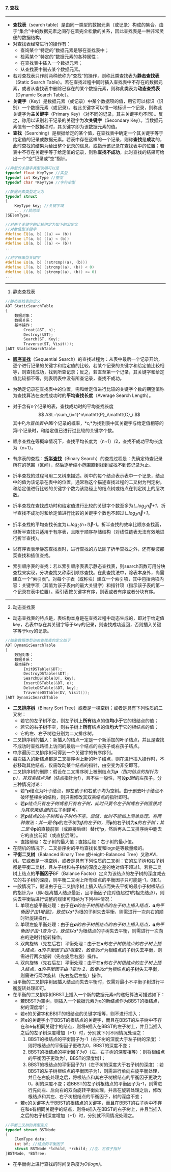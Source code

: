 #### 7. 查找

***

* **查找表**（search table）是由同一类型的数据元素（或记录）构成的集合。由于“集合”中的数据元素之间存在着完全松散的关系，因此查找表是一种非常灵便的数据结构。
* 对查找表经常进行的操作有：
  * 查询某个“特定的”数据元素是够在查找表中；
  * 检索某个”特定的“数据元素的各种属性；
  * 在查找表中插入一个数据元素；
  * 从查找表中删去某个数据元素。
* 若对查找表只作前两种统称为“查找”的操作，则称此类查找表为**静态查找表**（Static Search Table）。若在查找过程中同时插入查找表中不存在的数据元素，或者从查找表中删除已存在的某个数据元素，则称此类表为**动态查找表**（Dynamic Search Table）。
* **关键字**（Key）是数据元素（或记录）中某个数据项的值，用它可以标识（识别）一个数据元素（或记录）。若此关键字可以惟一地标识一个记录，则称此关键字为**主关键字**（Primary Key）（对不同的记录，其主关键字均不同）。反之，称用以识别若干记录的关键字为**次关键字**（Secondary Key）。当数据元素值有一个数据项时，其关键字即为该数据元素的值。
* **查找**（Searching）是根据给定的某个值，在查找表中确定一个其关键字等于给定值的记录或数据元素。若表中存在这样的一个记录，则称**查找**是**成功**的，此时查找的结果为给出整个记录的信息，或指示该记录在查找表中的位置；若表中不存在关键字等于给定值的记录，则称**查找不成功**，此时查找的结果可给出一个“空“记录或”空“指针。

```c++
//典型的关键字类型说明可以是
typedef float KeyType //实型
typedef int KeyType //整型
typedef char *KeyType //字符串型

//数据元素类型定义为
typedef struct
{
    KeyType key; //关键字域
    ... //其他域
}SElemType;

//对两个关键字的比较约定为如下的宏定义
//对数值型关键字
#define EQ(a, b) ((a) == (b))
#define LT(a, b) ((a) < (b))
#define LQ(a, b) ((a) <= (b))
...
    
//对字符串型关键字
#define EQ(a, b) (!strcmp((a), (b)))
#define LT(a, b) (strcmp((a), (b)) < 0)
#define LQ(a, b) (strcmp((a), (b)) <= 0)
...
```
***
1. 静态查找表


```c++
//静态查找表的定义
ADT StaticSearchTable
{
    数据对象：
    数据关系：
    基本操作：
        Creat(&ST, n);
    	Destroy(&ST);
    	Search(ST, Key);
    	Traverse(ST, Visit());
}ADT StaticSearchTable
```

* [**顺序查找**](https://github.com/fantasia85/data-structure/blob/master/seventh_search/search/StaticSearchTable/search_seq.cpp)（Sequential Search）的查找过程为：从表中最后一个记录开始，逐个进行记录的关键字和给定值的比较，若某个记录的关键字和给定值比较相等，则查找成功，找到所查记录；反之，若直至第一个记录，其关键字和给定值比较都不等，则表明表中没有所查记录，查找不成功。

* 为确定记录在查找表中的位置，需和给定值进行比较的关键字个数的期望值称为查找算法在查找成功时的**平均查找长度**（Average Search Length）。

* 对于含有n个记录的表，查找成功时的平均查找长度
  $$
  ASL=\sum_{i=1}^n\mathtt{P}_i\mathtt{C}_i
  $$
  其中*P<sub>i</sub>*为查找表中第*i*个记录的概率，*c<sub>i</sub>*为找到表中其关键字与给定值相等的第i个记录时，和给定值已进行过比较的关键字个数。
  
* 顺序查找在等概率情况下，查找平均长度为（n+1）/2，查找不成功平均长度为（n+1）。
  
* 有序表的查找：[**折半查找**](https://github.com/fantasia85/data-structure/blob/master/seventh_search/search/StaticSearchTable/search_bin.cpp)（Binary Search）的查找过程是：先确定待查记录所在的范围（区间），然后逐步缩小范围直到找到或找不到该记录为止。
  
* 折半查找的过程可用二叉树来描述。树中的每个结点表示表中一个记录，结点中的值为该记录在表中的位置，通常称这个描述查找过程的二叉树为判定树。和给定值进行比较的关键字个数为该路径上的结点树或结点在判定树上的层次数。
  
* 折半查找在查找成功时和给定值进行比较的关键字个数至多为*𠃊log<sub>2</sub>n𠃎+1*，折半查找不成功时和给定值进行比较的关键字个数也不超过*𠃊log<sub>2</sub>n𠃎+1*。
  
* 折半查找的平均查找长度为*𠃊log<sub>2</sub>(n+1)𠃎-1*。折半查找的效率比顺序查找高，但折半查找只适用于有序表，且限于顺序存储结构（对线性链表无法有效地进行折半查找）。
  
* 以有序表表示静态查找表时，进行查找的方法除了折半查找之外，还有斐波那契查找和插值查找。
  
* 索引顺序表的查找：若以索引顺序表表示静态查找表，则search函数可用分块查找来实现，分块查找又称索引顺序查找。在此查找法中，除表本身外，尚需建立一个“索引表”。对每个子表（或称块）建立一个索引项，其中包括两项内容：关键字项（其值为该子表内的最大关键字）和指针项（指示该子表的第一个记录在表中位置）。索引表按关键字有序，则表或者有序或者分块有序。

***
2. 动态查找表

* 动态查找表的特点是，表结构本身是在查找过程中动态生成的，即对于给定值key，若表中存在其关键字等于key的记录，则查找成功返回，否则插入关键字等于key的记录。

```c++
//抽象数据类型动态查找表的定义如下
ADT DynamicSearchTable
{
    数据对象：
    数据关系：
    基本操作：
        InitDSTable(&DT);
    	DestroyDSTable(&DT);
    	SearchDSTable(DT, key);
    	InsertDSTable(&DT, e);
    	DeleteDSTable(&DT, key);
    	TraverseDSTable(DV, Visit());
}ADT DynamicSearchTable
```

* [**二叉排序树**](https://github.com/fantasia85/data-structure/blob/master/seventh_search/search/DynamicSearchTable/BST.cpp)（Binary Sort Tree）或者是一棵空树；或者是具有下列性质的二叉树：
  * 若它的左子树不空，则左子树上**所有**结点的值**均小于**它的根结点的值；
  * 若它的右子树不空，则右子树上**所有**结点的值**均大于**它的根结点的值；
  * 它的左、右子树也分别为二叉排序树。
* 二叉排序树的插入：新插入的结点一定是一个新添加的叶子结点，并且是查找不成功时查找路径上访问的最后一个结点的左孩子或右孩子结点。
* 中序遍历二叉排序树可得到一个关键字的有序序列。
* 每次插入的新结点都是二叉排序树上新的叶子结点，则在进行插入操作时，不必移动其他结点，仅需改动某个结点的指针，由空变为非空即可。
* 二叉排序树的删除：假设在二叉排序树上被删结点为***p**（指向结点的指针为p），其双亲结点为***f**（结点指针为f），且不失一般性，可设***p**是***f**的左孩子。分三种情况讨论：
  * 若***p**结点为叶子结点，即左孩子和右孩子均为空树。由于删去叶子结点不破坏整棵树的结构，则只需修改其双亲结点的指针即可。
  * 若***p**结点只有左子树或者只有右子树，此时只要令左子树或右子树直接成为其双亲结点***f**的左子树即可。
  * 若***p**结点的左子树和右子树均不空。显然，此时不能如上简单处理。有两种做法：其一是令***p**的左子树为***f**的左子树，而***p**的右子树为***s**的右子树；其二是令***p**的直接前驱（或直接后继）替代***p**，然后再从二叉排序树中删去它的直接前驱（或直接后继）。
  * 直接前驱：左子树的最大值；直接后继：右子树的最小值。
* 在随机的情况下，二叉排序树的平均查找长度和log*n*是等数量级的。
* **平衡二叉树**（Balanced Binary Tree 或Height-Balanced Tree）又称AVL树。它或者是一棵空树，或者是具有下列性质的二叉树：它的左子树和右子树都是平衡二叉树，且左子树和右子树的深度之差的绝对值不超过1。若将二叉树上结点的**平衡因子**BF（Balance Factor）定义为该结点的左子树的深度减去它的右子树的深度，则平衡二叉树上所有结点的平衡因子只可能是-1，0和1。
* 一般情况下，假设由于在二叉排序树上插入结点而失去平衡的最小子树根结点的指针为a（即a是离插入结点最近，且平衡因子绝对值超过1的祖先结点），则失去平衡后进行调整的规律可归纳为下列4种情况：
  1. 单项右旋平衡处理：由于在***a**的左子树根结点的左子树上插入结点，***a**的平衡因子由1增至2，致使以***a**为根的子树失去平衡，则需进行一次向右的顺时针旋转操作。
  2. 单项左旋平衡处理：由于在***a**的右子树根结点的右子树上插入结点，***a**的平衡因子由-1变为-2，致使以***a**为根结点的子树失去平衡，则需进行一次向右的逆时针旋转操作。
  3. 双向旋转（先左后右）平衡处理：由于在***a**的左子树根结点的右子树上插入结点，***a**的平衡因子由1增至2，致使以***a**为根结点的子树失去平衡，则需进行两次旋转（先左旋后右旋）操作。
  4. 双向旋转（先右后左）平衡处理：由于在***a**的右子树根结点的左子树上插入结点，***a**的平衡因子由-1变为-2，致使以***a**为根结点的子树失去平衡，则需进行两次旋转（先右旋后左旋）操作。
* 当平衡的二叉排序树因插入结点而失去平衡时，仅需对最小不平衡子树进行平衡旋转处理即可。
* 在平衡的二叉排序树BBST上插入一个新的数据元素e的递归算法可描述如下：
  * 若BBST为空树，则插入一个数据元素为e的新结点作为BBST的根结点，树的深度增1；
  * 若e的关键字和BBST的根结点的关键字相等，则不进行插入；
  * 若e的关键字小于BBST的根结点的关键字，而且在BBST的左子树中不存在和e有相同关键字的结点，则将e插入在BBST的左子树上，并且当插入之后的左子树深度增加（+1）时，分别就下列不同情况处理之：
    1. BBST的根结点的平衡因子为-1（右子树的深度大于左子树的深度）：则将根结点的平衡因子更改为0，BBST的深度不变；
    2. BBST的根结点的平衡因子为0（左、右子树的深度相等）：则将根结点的平衡因子更改为1，BBST的深度增1；
    3. BBST的根结点的平衡因子为1（左子树的深度大于右子树的深度）：若BBST的左子树根结点的平衡因子为1，则需进行单向右旋平衡处理，并且在右旋处理之后，将根结点和其右子树根结点的平衡因子更改为0，树的深度不变；若BBST的左子树根结点的平衡因子为-1，则需进行先向左、后向右的双向旋转平衡处理，并且在旋转处理之后，修改根结点和其左、右子树根结点的平衡因子，树的深度不变；
  * 若e的关键字大于BBST的根结点的关键字，而且在BBST的右子树中不存在和e有相同关键字的结点，则将e插入在BBST的右子树上，并且当插入之后的右子树深度增加（+1）时，分别就不同情况处理之。

```c++
//平衡二叉树的类型定义
typedef struct BSTNode
{
    ElemType data;
    int bf; //结点的平衡因子
    struct BSTNode *lchild, *rchild; //左、右孩子指针
}BSTNode, *BSTree;
```

* 在平衡树上进行查找的时间复杂度为*O(logn)*。